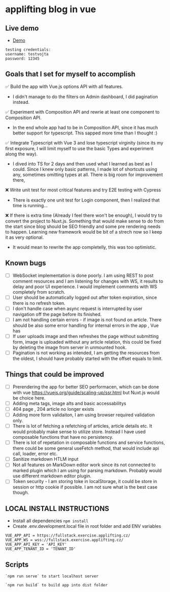 # applifting blog in vue

## Live demo

- [Demo](https://applifting-blog-client-vue.vercel.app/)

```
testing credentials:
username: testvojta
password: 12345
```

## Goals that I set for myself to accomplish

✅ Build the app with Vue.js options API with all features.

- I didn't manage to do the filters on Admin dashboard, I did pagination instead.

✅ Experiment with Composition API and rewrie at least one component to Composition API.

- In the end whole app had to be in Composition API, since it has much better support for typescript. This sapped more time than I thought :)

✅ Integrate Typescript with Vue 3 and lose typescript virginity (since its my first exposure, I will limit myself to use the basic Types and experiment along the way).

- I dived into TS for 2 days and then used what I learned as best as I could. Since I knew only basic patterns, I made lot of shortcuts using any, sometimes omitting types at all. There is big room for improvement there,

❌ Write unit test for most critical features and try E2E testing with Cypress

- There is exactly one unit test for Login component, then I realized that time is running...

❌ If there is extra time (Already I feel there won't be enough), I would try to convert the project to Nuxt.js. Something that would make sense to do from the start since blog should be SEO friendly and some pre rendering needs to happen. Learning new framework would be bit of a strech now so I keep it as very optional.

- It would mean to rewrite the app completelly, this was too optimistic.

## Known bugs

- [ ] WebSocket implementation is done poorly. I am using REST to post comment resources and I am listening for changes with WS, it results to delay and poor UI experience. I would implement comments with WS completely from scratch.
- [ ] User should be automatically logged out after token expiration, since there is no refresh token.
- [ ] I don't handle case when async request is interrupted by user navigation off the page before its finished.
- [ ] I am not handling certain errors - if image is not found on article. There should be also some error handling for internal errors in the app , Vue has
- [ ] If user uploads image and then refreshes the page without submitting form, image is uploaded without any article relation, this could be fixed by deleting the image from server in unmounted hook.
- [ ] Pagination is not working as intended, I am getting the resources from the oldest, I should have probably started with the offset equals to limit.

## Things that could be improved

- [ ] Prerendering the app for better SEO performacen, which can be done with vue https://vuejs.org/guide/scaling-up/ssr.html but Nuxt.js would be choice here.
- [ ] Adding meta tags, image alts and basic accessabilitys
- [ ] 404 page , 204 article no longer exists
- [ ] Adding more form validaiton, I am using browser required validation only.
- [ ] There is lot of fetching a refetching of articles, article details etc. It would probably make sense to utilize store. Instead I have used composable functions that have no persistency.
- [ ] There is lot of repetation in composable functions and service functions, there could be some general useFetch method, that would include api call, loader, error etc.
- [ ] Sanitize markdown HTLM input
- [ ] Not all features on MarkDown editor work since its not connected to marked plugin which I am using for parsing markdown. Probably would use different markdown editor plugin.
- [ ] Token security - I am storing toke in localStorage, it could be store in session or http cookie if possible. I am not sure what is the best case though.

## LOCAL INSTALL INSTRUCTIONS

- Install all dependencies `npm install`
- Create .env.development.local file in root folder and add ENV variables

```
VUE_APP_API = https://fullstack.exercise.applifting.cz/
VUE_APP_WS = wss://fullstack.exercise.applifting.cz/
VUE_APP_API_KEY = 'API_KEY'
VUE_APP_TENANT_ID = 'TENANT_ID'
```

## Scripts

```
`npm run serve` to start localhost server

`npm run build` to build app into dist folder

```
